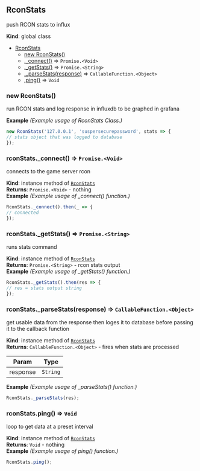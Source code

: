 <a name="RconStats"></a>

## RconStats
push RCON stats to influx

**Kind**: global class  

* [RconStats](#RconStats)
    * [new RconStats()](#new_RconStats_new)
    * [._connect()](#RconStats+_connect) ⇒ <code>Promise.&lt;Void&gt;</code>
    * [._getStats()](#RconStats+_getStats) ⇒ <code>Promise.&lt;String&gt;</code>
    * [._parseStats(response)](#RconStats+_parseStats) ⇒ <code>CallableFunction.&lt;Object&gt;</code>
    * [.ping()](#RconStats+ping) ⇒ <code>Void</code>

<a name="new_RconStats_new"></a>

### new RconStats()
run RCON stats and log response in influxdb to be graphed in grafana

**Example** *(Example usage of RconStats Class.)*  
```js
new RconStats('127.0.0.1', 'suspersecurepassword', stats => {
// stats object that was logged to database
});
```
<a name="RconStats+_connect"></a>

### rconStats.\_connect() ⇒ <code>Promise.&lt;Void&gt;</code>
connects to the game server rcon

**Kind**: instance method of [<code>RconStats</code>](#RconStats)  
**Returns**: <code>Promise.&lt;Void&gt;</code> - nothing  
**Example** *(Example usage of _connect() function.)*  
```js
RconStats._connect().then(_ => {
// connected
});
```
<a name="RconStats+_getStats"></a>

### rconStats.\_getStats() ⇒ <code>Promise.&lt;String&gt;</code>
runs stats command

**Kind**: instance method of [<code>RconStats</code>](#RconStats)  
**Returns**: <code>Promise.&lt;String&gt;</code> - rcon stats output  
**Example** *(Example usage of _getStats() function.)*  
```js
RconStats._getStats().then(res => {
// res = stats output string
});
```
<a name="RconStats+_parseStats"></a>

### rconStats.\_parseStats(response) ⇒ <code>CallableFunction.&lt;Object&gt;</code>
get usable data from the response then loges it to database before passing it to the callback function

**Kind**: instance method of [<code>RconStats</code>](#RconStats)  
**Returns**: <code>CallableFunction.&lt;Object&gt;</code> - fires when stats are processed  

| Param | Type |
| --- | --- |
| response | <code>String</code> | 

**Example** *(Example usage of _parseStats() function.)*  
```js
RconStats._parseStats(res);
```
<a name="RconStats+ping"></a>

### rconStats.ping() ⇒ <code>Void</code>
loop to get data at a preset interval

**Kind**: instance method of [<code>RconStats</code>](#RconStats)  
**Returns**: <code>Void</code> - nothing  
**Example** *(Example usage of ping() function.)*  
```js
RconStats.ping();
```
